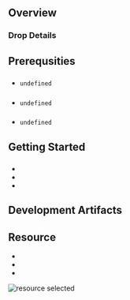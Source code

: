 
## Overview



### Drop Details


## Prerequsities

- ### 
  ```shell
  undefined
  ```
      
- ### 
  ```shell
  undefined
  ```
      
- ### 
  ```shell
  undefined
  ```
      

## Getting Started
### 

- 
- 
- 

## Development Artifacts
### 



## Resource

- 
- 
- 
![resource selected](./img/undefined)


    